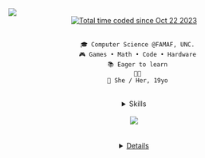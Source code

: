 <div align="center" style="display: flex; flex-flow: column wrap;">
	<img src="https://readme-typing-svg.demolab.com?font=Inconsolata&weight=500&size=50&duration=4000&pause=300&color=A7A459&center=true&vCenter=true&multiline=true&repeat=false&random=false&width=1300&height=140&lines=Hi!+I'm+Aike;" align="center"/>
	<a href="https://wakatime.com/@54678065-0087-4979-9e08-064a298c654" >
	 	<img src="https://wakatime.com/badge/user/54678065-0087-4979-9e08-064a298c654a.svg" alt="Total time coded since Oct 22 2023" />
	</a>
	<br>

      🎓 Computer Science @FAMAF, UNC.
      🎮 Games • Math • Code • Hardware
      📚 Eager to learn
      🏳️‍⚧️
      🌟 She / Her, 19yo

</div>
<br>
<div align="center" class="skills" style="display: flex; flex-flow: column wrap">
	<details close>
	<summary>Skills</summary><br>
		<img src="https://skillicons.dev/icons?i=html,css,bootstrap,javascript,react,haskell,c,python,nodejs" /> 
		<img src="https://developer.playcanvas.com/img/playcanvas.png" alt="PlayCanvas" width="48" height="48"/>
	<details close>
	<summary>Frameworks & Other stuff</summary>
		<br>
		<img src="https://skillicons.dev/icons?i=git,github,obsidian,debian,vscode,pycharm,sklearn,md,linux" /> 
		<img src="https://ms-playwright.gallerycdn.vsassets.io/extensions/ms-playwright/playwright/1.1.15/1749049892255/Microsoft.VisualStudio.Services.Icons.Default" alt="playwright" width="48" height="48"/>
		<img src="https://skillicons.dev/icons?i=instagram,gmail,discord,twitter" /> 
	</details>
	<details close> 
		<summary> skills that i want to learn</summary>
		<br>
		<img src="https://skillicons.dev/icons?i=figma,vue,postgres,java,maven,spring,sass,jenkins,aws,cloudflare,docker,unity"/><br>
	</details>
</div>
<br>
<div align="center">
  <a align="center" href="https://discord.com/users/433637449307127822">
    <img align="center" src="https://lanyard-profile-readme.vercel.app/api/433637449307127822?theme=dark&animated=true&hideDiscrim=true&borderRadius=30px&hideStatus=true"
      </a>
</div>  
<br>
<br>

<div align="center" class="todo" style="display: flex; flex-flow: column">
<details close>
<br>
<table align="center">
	<tr>
		<td width="1200px">
        <img align="center" src="https://github-readme-stats.vercel.app/api?username=AikePetunia&theme=shadow_red&show_icons=true&bg_color=0D1117&hide_border=true&count_private=true" draggable="false">
		</td>
		<td width="1200px">
        <img align="center" src="https://github-readme-stats.vercel.app/api/top-langs/?username=AikePetunia&theme=shadow_red&layout=compact&bg_color=0D1117&hide_border=true" draggable="false">
		</td>
	</tr>
</table>
</details>

